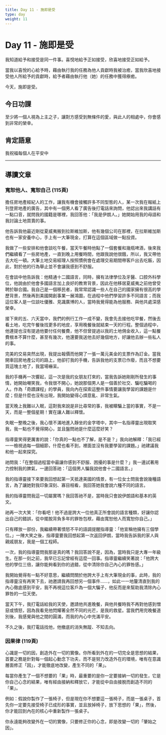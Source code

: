 ```yaml
---
title: Day 11 - 施即是受
type: day
weight: 11
---
```


# Day 11 - 施即是受

我知道給予和接受是同一件事。喜悅地給予正如接受，欣喜地接受正如給予。

當我以喜悅的心給予時，藉由執行我的任務為他人貢獻時我被治癒，當我欣喜地接受他人所給予的貢獻時，給予者藉由執行他（她）的任務中獲得療癒。

今天，施即是受。


## 今日功課

至少將一個人視為上主之子，讓對方感受到無條件的愛，與此人的相處中，你會感到非常的榮幸。

## 肯定語意

我祝福每個人在平安中

---

## 導讀文章

### 寬恕他人、寬恕自己 (115頁)

擔任房地產經紀人的工作，讓我有機會接觸許多不同型態的人，某一次我在報紙上刊登房地產的廣告，其中有一個男人看了廣告後打電話來詢問，他認出來我講話有一點口音，就問我的國籍是哪裡，我回答他：「我是伊朗人。」她開始用我的母語和我討論土地買賣的事。

他告訴我他最近剛從夏威夷搬到拉斯維加斯，他有幾個公司在那裡，在拉斯維加斯也有一家安養中心，手上有一大筆現金，打算在這個區域做一點投資。

我做了一些安排和他會談吃午餐，當天午餐時他點了一個套餐和幾瓶啤酒，後來我們繼續看了一些房地產，一直到晚上用餐時間，他跟我說他很餓，所以，我又帶他去大吃一頓。大筆土地交易經理人按照慣例會在處理交易期間帶客戶出去吃飯，因此，對於他的行為舉止並不會讓我感到不舒服。

在會談中他告訴我：他精通十二國語言，同時，擁有法律學位及牙醫、口腔外科學位，他說由於他會多國語言加上良好的教育背景，因此在他移居夏威夷之前他曾受聘於聯合國。我自己是一個移民者，我常常認識一些人在自己的國家擁有很高的學歷背景，然後再到美國開創事業一展鴻圖，在過程中他們學習許多不同語言；而我這位客人是一位談吐優雅、見識廣博的人，當時我覺得能為他服務、與他共處深感榮幸。

接下來的五、六天當中，我們的例行工作一成不變，我會先去接他吃早餐，然後去看土地，吃完午餐後找更多的地皮，享用晚餐後就結束一天的行程。整個過程中，他連提也沒有提過他要付任何餐費，他不但曾提過以我的土地佣金收入，這一點餐費根本不算什麼，甚至有幾次，他還要我送他去好幾個地方，好讓他去辦一些私人的事。

完美的交易突然出現，我提出報價而他開了一張一萬元美金的支票作為訂金。當我開車回房地產公司的路上，他卻打我的手機，告訴我他的支票已作廢，而且不想要買這塊土地了，我當場嚇呆。

我的手機再一次響起，這一次是我的女朋友打來的，當我告訴她剛剛所發生的事情，她開始嘲笑我，令我很不開心，她說那個男人是一個善於社交、騙吃騙喝的人。作為「奇蹟課程」的學員，我向內在探索這整件事情要讓我學習的課題是什麼；但是什麼也沒有出現，我開始變得心煩意亂、非常生氣。

當天晚上我難以入眠，這對我來說是非比尋常的事，我被矇騙上當的事實，不是一天，而是一整個星期！實在讓人難以釋懷。

失眠一整晚之後，我心懷不滿地進入靜坐的金字塔中，其中一名指導靈出現取笑我，我一點也不覺得開心，並且盤問祂是什麼這麼好笑？

指導靈笑得更厲害的說：「你真的一點也不了解，是不是？」我向祂解釋：「我已經一一檢視過每一個細節，什麼也看不到，裡面並沒有我要學習的課題。」祂建議我和他一起來探究。

祂問我：「在整個過程當中最讓你感到不舒服、困擾的事是什麼？」我一邊試著用力控制我的脾氣，一邊回答祂：「這個男人騙我說他會十二國語言。」

我的指導靈接下來要我回想起第一天抵達美國的情景，有一位女士問我會說幾種語言，為了讓她對我印象深刻、寡目相看，我回答她我會說六種不同的語言。

我的指導靈問我這一切屬實嗎？我回答祂不是，當時我只會說伊朗語和基本的英文。

祂再一次大笑：「你看吧！他不過是誇大一位他真正所會說的語言種類，好讓你認出自己的錯誤，從中擺脫背負多年的罪咎包袱，藉由寬恕他人而寬恕你自己。」

只有釋放一部份，我繼續帶著憤怒不平的語調提醒指導靈：「他宣稱他擁有三個學位。」一陣大笑之後，指導靈要我回想起第一次返回伊朗，當時我告訴我的家人與親戚朋友，我是一個工程師。

一次，我的指導靈問我那是真的嗎？我回答說不是，因為，當時我只是大專一年級生。在那一刻之前，我早已忘記曾經有這麼一回事。指導靈繼續笑著說：「他誇大他的學位三倍，讓你能夠看到你的過錯，從中清除你自己內心的罪咎感。」

我開始覺得有一點不好意思，繼續問關於他誇大手上有大筆現金的事，此時，我的指導靈沒有再笑下去，祂邀請我再回想另一個事件……，如此一一地釐清直到我的內心徹底感到平安，我不再視這位客戶為一個大騙子，他反而是來幫助我清除內心罪咎的一位天使。

當天下午，我打電話給我的天使，邀請他共進晚餐，與他共餐時我不再對他感到憎惡或憤怒，因為我看見他閃耀著全然不同的光芒，是我的救星。當我們用完晚餐道別後，我感覺與他之間的圓滿，而我的內心中充滿平安。

不久之後，我打電話找他，他撤底的消失無蹤、不知去向。

### 因果律 (119頁)

心識是一切的因，創造外在一切的實像。你所看到外在的一切完全是思想的結果，首要之務是針對每一個起心動念下功夫，而不是努力改造外在的環境，唯有在意識層面修正「因」，才能徹底地改變，產生不同的「果」。

每當你產生了一個不想要的「果」時，最重要的是你一定要接納一切的發生，它是你自己心念的結果，唯有經由接納和釋放它，才能從中自由接脫而創造不同的「果」。

例如：假說你製作了一張椅子，但是現在你不想要這一張椅子，而是一張桌子，首先你一定要先接受椅子已成形的事實，並且放掉椅子，放下思想的「果」，然後，你才能回到內在的核心中重新製作一張桌子。

你永遠能夠改變外在一切的實像，只要修正你的心念，即是改變一切的「肇始之因」。
